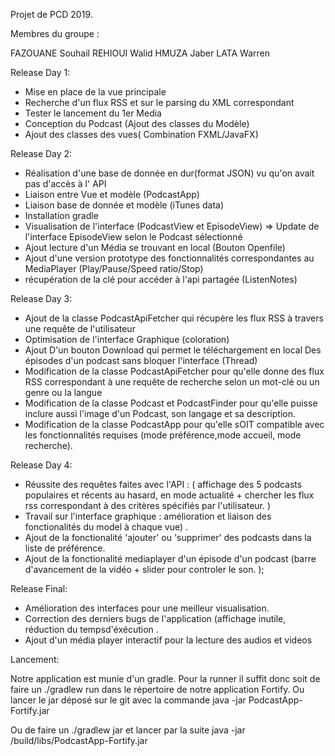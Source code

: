 Projet de PCD 2019.




Membres du groupe : 

FAZOUANE Souhail
REHIOUI Walid
HMUZA Jaber 
LATA Warren





Release Day 1:
 * Mise en place de la vue principale
 * Recherche d'un flux RSS et sur le parsing du XML correspondant
 * Tester le lancement du 1er Media
 * Conception du Podcast (Ajout des classes du Modèle)
 * Ajout des classes des vues( Combination FXML/JavaFX)

Release Day 2:
 * Réalisation d'une base de donnée en dur(format JSON) vu qu'on avait pas d'accès à l' API
 * Liaison entre Vue et modèle (PodcastApp)
 * Liaison base de donnée et modèle (iTunes data)
 * Installation gradle
 * Visualisation de l'interface (PodcastView et EpisodeView) => Update de l'interface EpisodeView selon le Podcast sélectionné
 * Ajout lecture d'un Média se trouvant en local (Bouton Openfile)
 * Ajout d'une version prototype des fonctionnalités correspondantes au MediaPlayer (Play/Pause/Speed ratio/Stop)
 * récupération de la clé pour accéder à l'api partagée (ListenNotes)

Release Day 3:
 * Ajout de la classe PodcastApiFetcher qui récupère les flux RSS à travers une requête de l'utilisateur
 * Optimisation de l'interface Graphique (coloration)
 * Ajout D'un bouton Download qui permet le téléchargement en local Des épisodes d'un podcast sans bloquer l'interface (Thread)
 * Modification de la classe PodcastApiFetcher pour qu'elle donne des flux RSS correspondant à une requête de recherche selon un mot-clé ou un genre ou la langue
 * Modification de la classe Podcast et PodcastFinder pour qu'elle puisse inclure aussi l'image d'un Podcast, son langage et sa description.
 * Modification de la classe PodcastApp pour qu'elle sOIT compatible avec les fonctionnalités requises (mode préférence,mode accueil, mode recherche).

Release Day 4:
 * Réussite des requêtes faites avec l'API : ( affichage des 5 podcasts populaires et récents au hasard, en mode actualité + chercher les flux rss correspondant
 	à des critères spécifiés par l'utilisateur. ) 
 * Travail sur l'interface graphique : amélioration et liaison des fonctionalités du model à chaque vue) . 
 * Ajout de la fonctionalité 'ajouter' ou 'supprimer' des podcasts dans la liste de préférence.
 * Ajout de la fonctionalité mediaplayer d'un épisode d'un podcast (barre d'avancement de la vidéo + slider pour controler le son. );
 

Release Final:
 * Amélioration des interfaces pour une meilleur visualisation. 
 * Correction des derniers bugs de  l'application (affichage inutile, réduction du tempsd'éxécution . 
 * Ajout d'un média player interactif pour la lecture des audios et videos
 

Lancement:
 
 Notre application est munie d'un gradle. Pour la runner il suffit donc soit de faire un ./gradlew run dans le répertoire de notre application Fortify. Ou lancer le jar déposé sur le git avec la commande java -jar PodcastApp-Fortify.jar

 Ou de faire un ./gradlew jar et lancer par la suite java -jar /build/libs/PodcastApp-Fortify.jar